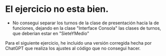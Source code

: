 # El ejercicio no esta bien.

* No consegui separar los turnos de la clase de presentación hacía la de funciones, dejando en la clase "Interface Consola" las clases de turnos, que deberían estar en "SieteYMedio"

Para el siguiente ejercicio, he incluido una versión corregida hecha por ChatGPT que realiza los ajustes al código que no consegui hacer.
